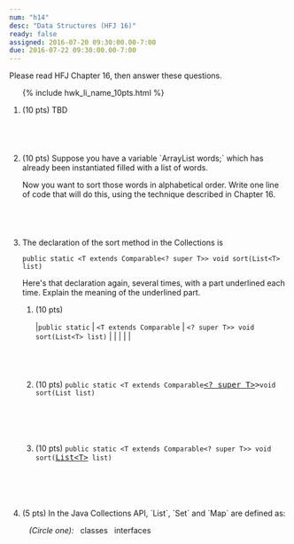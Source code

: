 ```yaml
---
num: "h14"
desc: "Data Structures (HFJ 16)"
ready: false
assigned: 2016-07-20 09:30:00.00-7:00
due: 2016-07-22 09:30:00.00-7:00
---
```


Please read <span data-hfj="16">HFJ Chapter 16</span>, then answer these questions.

<ol>

{% include hwk_li_name_10pts.html %}

<li style="margin-bottom:5em;"> (10 pts) TBD

</li>


 
<li style="margin-bottom:5em;" markdown="1"> (10 pts) Suppose you have a variable `ArrayList<String> words;` which has already been instantiated filled with a list of words.

Now you want to sort those words in alphabetical order. Write one line of code that will do this, using the technique described in Chapter 16.

</li>

<li style="margin-bottom:5em;"><p markdown="1"> The declaration of the sort method in the Collections is

```
public static <T extends Comparable<? super T>> void sort(List<T> list)
```
</p>

Here's that declaration again, several times, with a part underlined each time.  Explain the meaning of the underlined part.

<ol>
<li style="margin-bottom:5em;" markdown="1"> (10 pts) 

|`public static` | `<T extends Comparable` | `<? super T>> void sort(List<T> list)` |
|                |                         |                                        |

</code>
</li>

<li style="margin-bottom:5em;"> (10 pts) <code>public static &lt;T extends Comparable</code><tt><u>&lt;? super T&gt;</u>&gt;</tt><code>void sort(List<T> list)

</code>
</li>

<li style="margin-bottom:5em;"> (10 pts) <code>public static &lt;T extends Comparable&lt;? super T&gt;&gt; void sort(</code><tt><u>List&lt;T&gt;</u></tt><code> list)

</code>
</li>
</ol>
</li>

<li style="margin-bottom:5em;" markdown="1"> (5 pts) In the Java Collections API, `List`, `Set` and `Map` are defined as:

&nbsp;&nbsp;&nbsp;<em>(Circle one):</em>&nbsp;&nbsp;&nbsp;classes&nbsp;&nbsp;&nbsp;interfaces

</li>

</ol>
